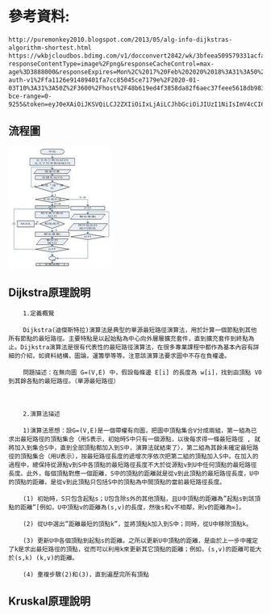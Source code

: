 參考資料:
====
    http://puremonkey2010.blogspot.com/2013/05/alg-info-dijkstras-algorithm-shortest.html
    https://wkbjcloudbos.bdimg.com/v1/docconvert2842/wk/3bfeea509579331acfa80741eb26eeaf/0.png?responseContentType=image%2Fpng&responseCacheControl=max-age%3D3888000&responseExpires=Mon%2C%2017%20Feb%202020%2018%3A31%3A50%20%2B0800&authorization=bce-auth-v1%2Ffa1126e91489401fa7cc85045ce7179e%2F2020-01-03T10%3A31%3A50Z%2F3600%2Fhost%2F48b619ed4f3858da82f6aec37feee5618db983add1563f199ab0a78ee30a2a7f&x-bce-range=0-9255&token=eyJ0eXAiOiJKSVQiLCJ2ZXIiOiIxLjAiLCJhbGciOiJIUzI1NiIsImV4cCI6MTU3ODA1MTExMCwidXJpIjp0cnVlLCJwYXJhbXMiOlsicmVzcG9uc2VDb250ZW50VHlwZSIsInJlc3BvbnNlQ2FjaGVDb250cm9sIiwicmVzcG9uc2VFeHBpcmVzIiwieC1iY2UtcmFuZ2UiXX0%3D.SFux%2Bw9oe0RTl%2BbPukdEdC4lGl7dPHgUQcqUsf6gMF8%3D.1578051110)
流程圖
------
![img](https://github.com/ghost36168/realreason/blob/master/%E5%9C%96%E7%89%87/%E6%BC%94%E7%AE%97%E6%B3%9501.jpg)

Dijkstra原理說明
------
        1.定義概覽

        Dijkstra(迪傑斯特拉)演算法是典型的單源最短路徑演算法，用於計算一個節點到其他所有節點的最短路徑。主要特點是以起始點為中心向外層層擴充套件，直到擴充套件到終點為止。Dijkstra演算法是很有代表性的最短路徑演算法，在很多專業課程中都作為基本內容有詳細的介紹，如資料結構，圖論，運籌學等等。注意該演算法要求圖中不存在負權邊。

        問題描述：在無向圖 G=(V,E) 中，假設每條邊 E[i] 的長度為 w[i]，找到由頂點 V0 到其餘各點的最短路徑。（單源最短路徑）

 

        2.演算法描述

        1)演算法思想：設G=(V,E)是一個帶權有向圖，把圖中頂點集合V分成兩組，第一組為已求出最短路徑的頂點集合（用S表示，初始時S中只有一個源點，以後每求得一條最短路徑 , 就將加入到集合S中，直到全部頂點都加入到S中，演算法就結束了），第二組為其餘未確定最短路徑的頂點集合（用U表示），按最短路徑長度的遞增次序依次把第二組的頂點加入S中。在加入的過程中，總保持從源點v到S中各頂點的最短路徑長度不大於從源點v到U中任何頂點的最短路徑長度。此外，每個頂點對應一個距離，S中的頂點的距離就是從v到此頂點的最短路徑長度，U中的頂點的距離，是從v到此頂點只包括S中的頂點為中間頂點的當前最短路徑長度。

        (1) 初始時，S只包含起點s；U包含除s外的其他頂點，且U中頂點的距離為”起點s到該頂點的距離”[例如，U中頂點v的距離為(s,v)的長度，然後s和v不相鄰，則v的距離為∞]。

        (2) 從U中選出”距離最短的頂點k”，並將頂點k加入到S中；同時，從U中移除頂點k。

        (3) 更新U中各個頂點到起點s的距離。之所以更新U中頂點的距離，是由於上一步中確定了k是求出最短路徑的頂點，從而可以利用k來更新其它頂點的距離；例如，(s,v)的距離可能大於(s,k) (k,v)的距離。

        (4) 重複步驟(2)和(3)，直到遍歷完所有頂點

Kruskal原理說明
------


